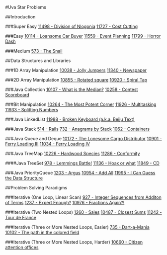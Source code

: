 #Uva Star Problems

##Introduction

###Super Easy
[11498 - Division of Nlogonia](./src/main/java/com/supereasy/DivisionOfNlogonia.java)
[11727 - Cost Cutting](./src/main/java/com/supereasy/CostCutting.java)

###Easy
[10114 - Loansome Car Buyer](./src/main/java/com/easy/LoansomeCarBuyer.java)
[11559 - Event Planning](./src/main/java/com/easy/EventPlanning.java)
[11799 - Horror Dash](./src/main/java/com/easy/HorroDash.java)

###Medium
[573 - The Snail](./src/main/java/com/medium/TheSnail.java)

##Data Structures and Libraries

###1D Array Manipulation
[10038 - Jolly Jumpers](./src/main/java/com/oneDarray/JollyJumpers.java)
[11340 - Newspaper](./src/main/java/com/oneDarray/Newspaper.java)

###2D Array Manipulation
[10855 - Rotated square](./src/main/java/com/twoDarray/RotatedSquares.java)
[10920 - Spiral Tap](./src/main/java/com/twoDarray/SpiralTap.java)

###Java Collection
[10107 - What is the Median?](./src/main/java/com/collections/WhatIsTheMedian.java)
[10258 - Contest Scoreboard](./src/main/java/com/collections/ContestScoreboard.java)

###Bit Manipulation
[10264 - The Most Potent Corner](./src/main/java/com/bitmanipulation/TheMostPotentCorner.java)
[11926 - Multitasking](./src/main/java/com/bitmanipulation/MultiTasking.java)
[11933 - Splitting Numbers](./src/main/java/com/bitmanipulation/SplittingNumbers.java)

###Java LinkedList
[11988 - Broken Keyboard (a.k.a. Beiju Text)](./src/main/java/com/linkedlist/BrokenKeyboard.java)

###Java Stack
[514 - Rails](./src/main/java/com/stack/Rails.java)
[732 - Anagrams by Stack](./src/main/java/com/stack/AnagramsByStack.java)
[1062 - Containers](./src/main/java/com/stack/Containers.java)

###Java Queue and Deque
[10172 - The Lonesome Cargo Distributor](./src/main/java/com/queues/TheLonesomeCargoDistributor.java)
[10901 - Ferry Loading III](./src/main/java/com/queues/FerryLoadingIII.java)
[11034 - Ferry Loading IV](./src/main/java/com/queues/FerryLoadingIV.java)

###Java TreeMap
[10226 - Hardwood Species](./src/main/java/com/treemap/HardwoodSpecies.java)
[11286 - Conformity](./src/main/java/com/treemap/Conformity.java)

####Java TreeSet
[978 - Lemmings Battle!](./src/main/java/com/treeset/LemmingsBattle.java)
[11136 - Hoax or what](./src/main/java/com/treeset/HoaxorWhat.java)
[11849 - CD](./src/main/java/com/treeset/CD.java)

###Java PriorityQueue
[1203 - Argus](./src/main/java/com/priorityqueue/Argus.java)
[10954 - Add All](./src/main/java/com/priorityqueue/AddAll.java)
[11995 - I Can Guess the Data Structure](./src/main/java/com/ICanGuessTheDataStructure.java)

##Problem Solving Paradigms

###Iterative (One Loop, Linear Scan)
[927 - Integer Sequences from Additon of Terms](./src/main/java/com/iterative/IntegerSequencesFromAdditionOfTerms.java)
[1237 - Expert Enough?](./src/main/java/com/iterative/ExpertEnough.java)
[10976 - Fractions Again?!](./src/main/java/com/iterative/FractionsAgain.java)

###Iterative (Two Nested Loops)
[1260 - Sales](./src/main/java/com/iterative/Sales.java)
[10487 - Closest Sums](./src/main/java/com/iterative/ClosetSums.java)
[11242 - Tour de France](./src/main/java/com/iterative/TourDeFrance.java)

###Iterative (Three or More Nested Loops, Easier)
[735 - Dart-a-Mania](./src/main/java/com/iterative/DartAMania.java)
[10102 - The path in the colored field](./src/main/java/com/iterative/ThePathInTheColorField.java)

###Iterative (Three or More Nested Loops, Harder)
[10660 - Citizen attention offices](./src/main/java/com/iterative/CitizenAttentionOffices.java)